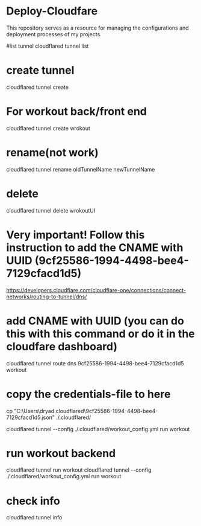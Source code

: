 # Deploy-Cloudfare
This repository serves as a resource for managing the configurations and deployment processes of my projects.

#list tunnel
cloudflared tunnel list

# create tunnel
cloudflared tunnel create <NAME>

# For workout back/front end
cloudflared tunnel create wrokout

# rename(not work)
cloudflared tunnel rename oldTunnelName newTunnelName

# delete
cloudflared tunnel delete wrokoutUI

# Very important! Follow this instruction to add the CNAME with UUID (9cf25586-1994-4498-bee4-7129cfacd1d5)
https://developers.cloudflare.com/cloudflare-one/connections/connect-networks/routing-to-tunnel/dns/
# add CNAME with UUID (you can do this with this command or do it in the cloudfare dashboard)
cloudflared tunnel route dns 9cf25586-1994-4498-bee4-7129cfacd1d5 workout


# copy the credentials-file to here
cp "C:\Users\dryad\.cloudflared\9cf25586-1994-4498-bee4-7129cfacd1d5.json" ./.cloudflared/


cloudflared tunnel --config ./.cloudflared/workout_config.yml run workout


# run workout backend
cloudflared tunnel run workout
cloudflared tunnel --config ./.cloudflared/workout_config.yml run workout



# check info
cloudflared tunnel info <UUID or NAME>
